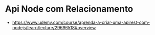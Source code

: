 # Api Node com Relacionamento
* https://www.udemy.com/course/aprenda-a-criar-uma-apirest-com-nodejs/learn/lecture/29696518#overview